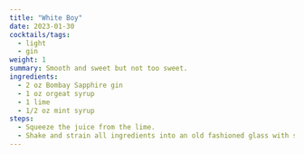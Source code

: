 ```yaml
---
title: "White Boy"
date: 2023-01-30
cocktails/tags:
  - light
  - gin
weight: 1
summary: Smooth and sweet but not too sweet.
ingredients:
  - 2 oz Bombay Sapphire gin
  - 1 oz orgeat syrup
  - 1 lime
  - 1/2 oz mint syrup
steps:
  - Squeeze the juice from the lime.
  - Shake and strain all ingredients into an old fashioned glass with some ice cubes.
---
```

